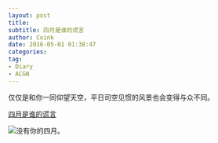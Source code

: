 ```yaml
---
layout: post
title: 
subtitle: 四月是谁的谎言
author: Coink 
date: 2016-05-01 01:38:47
categories: 
tag: 
- Diary
- ACGN
---
```


仅仅是和你一同仰望天空，平日司空见惯的风景也会变得与众不同。



[四月是谁的谎言][1]

![没有你的四月。][2]


  [1]: http://www.bilibili.com/video/av2327305/
  [2]: https://ooo.0o0.ooo/2016/03/24/56f416ae4a46a.jpg




